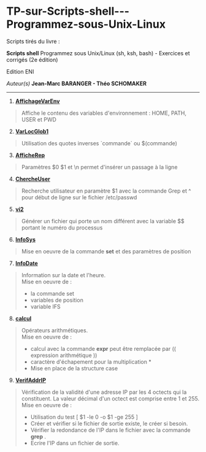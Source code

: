 # TP-sur-Scripts-shell---Programmez-sous-Unix-Linux

Scripts tirés du livre :

__Scripts shell__
Programmez sous Unix/Linux (sh, ksh, bash) - Exercices et corrigés (2e édition)

Edition ENI

*Auteur(s)*
__Jean-Marc BARANGER - Théo SCHOMAKER__

---
1. [__AffichageVarEnv__](https://github.com/digithanh/TP-sur-Scripts-shell---Programmez-sous-Unix-Linux/blob/main/AfficheVarEnv.sh)
> Affiche le contenu des variables d'environnement : HOME, PATH, USER et PWD 

2. [__VarLocGlob1__](https://github.com/digithanh/TP-sur-Scripts-shell---Programmez-sous-Unix-Linux/blob/main/VarLocGlob1.sh)
> Utilisation des quotes inverses \`commande\` ou $(commande)

3. [__AfficheRep__](https://github.com/digithanh/TP-sur-Scripts-shell---Programmez-sous-Unix-Linux/blob/main/AfficheRep.sh)
> Paramètres $0 $1 et \n permet d'insérer un passage à la ligne

4. [__ChercheUser__](https://github.com/digithanh/TP-sur-Scripts-shell---Programmez-sous-Unix-Linux/blob/main/ChercheUser.sh)
> Recherche utilisateur en paramètre $1 avec la commande Grep et ^ pour début de ligne sur le fichier /etc/passwd

5. [__vi2__](https://github.com/digithanh/TP-sur-Scripts-shell---Programmez-sous-Unix-Linux/blob/main/vi2.sh)
> Générer un fichier qui porte un nom différent avec la variable $$ portant le numéro du processus

6. [__InfoSys__](https://github.com/digithanh/TP-sur-Scripts-shell---Programmez-sous-Unix-Linux/blob/main/InfoSys.sh)
> Mise en oeuvre de la commande __set__ et des paramètres de position

7. [__InfoDate__](https://github.com/digithanh/TP-sur-Scripts-shell---Programmez-sous-Unix-Linux/blob/main/InfoDate.sh)
> Information sur la date et l'heure.<br/>
> Mise en oeuvre de :
> - la commande set
> - variables de position
> - variable IFS

8. [__calcul__](https://github.com/digithanh/TP-sur-Scripts-shell---Programmez-sous-Unix-Linux/blob/main/calcul.sh)
> Opérateurs arithmétiques.<br/>
> Mise en oeuvre de :
> - calcul avec la commande __expr__ peut être remplacée par (( expression arithmétique ))
> - caractère d'échapement pour la multiplication \* 
> - Mise en place de la structure case

9. [__VerifAddrIP__](https://github.com/digithanh/TP-sur-Scripts-shell---Programmez-sous-Unix-Linux/blob/main/VerifAddrIP.sh)
> Vérification de la validité d'une adresse IP par les 4 octects qui la constituent. La valeur décimal d'un octect est comprise entre 1 et 255.
> Mise en oeuvre de :
> - Utilisation du test [ $1 -le 0 -o $1 -ge 255 ]
> - Créer et vérifier si le fichier de sortie existe, le créer si besoin.
> - Vérifier la redondance de l'IP dans le fichier avec la commande __grep__ .
> - Ecrire l'IP dans un fichier de sortie. 
